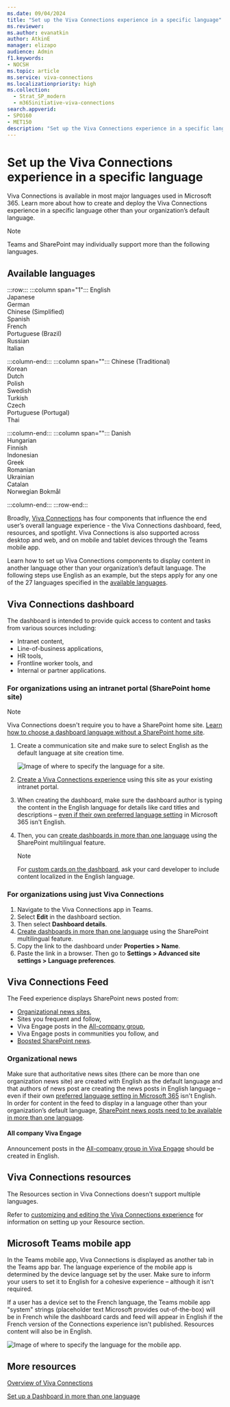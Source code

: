 ```yaml
---
ms.date: 09/04/2024
title: "Set up the Viva Connections experience in a specific language"
ms.reviewer: 
ms.author: evanatkin
author: AtkinE
manager: elizapo
audience: Admin
f1.keywords:
- NOCSH
ms.topic: article
ms.service: viva-connections
ms.localizationpriority: high
ms.collection:
  - Strat_SP_modern
  - m365initiative-viva-connections
search.appverid:
- SPO160
- MET150
description: "Set up the Viva Connections experience in a specific language"
---
```


# Set up the Viva Connections experience in a specific language

Viva Connections is available in most major languages used in Microsoft 365. Learn more about how to create and deploy the Viva Connections experience in a specific language other than your organization’s default language.

> [!NOTE]
> Teams and SharePoint may individually support more than the following languages.

## Available languages

:::row:::
   :::column span="1":::
      English <br>
      Japanese <br>
      German <br>
      Chinese (Simplified) <br>
      Spanish <br>
      French <br>
      Portuguese (Brazil) <br>
      Russian <br>
      Italian <br>

   :::column-end:::
   :::column span="":::
      Chinese (Traditional) <br>
      Korean <br>
      Dutch <br>
      Polish <br>
      Swedish <br>
      Turkish <br>
      Czech <br>
      Portuguese (Portugal) <br>
      Thai <br>

   :::column-end:::
   :::column span="":::
      Danish <br>
      Hungarian <br>
      Finnish <br>
      Indonesian <br>
      Greek <br>
      Romanian <br>
      Ukrainian <br>
      Catalan <br>
      Norwegian Bokmål <br>

   :::column-end:::
:::row-end:::

Broadly, [Viva Connections](viva-connections-overview.md) has four components that influence the end user’s overall language experience - the Viva Connections dashboard, feed, resources, and spotlight. Viva Connections is also supported across desktop and web, and on mobile and tablet devices through the Teams mobile app.

Learn how to set up Viva Connections components to display content in another language other than your organization’s default language. The following steps use English as an example, but the steps apply for any one of the 27 languages specified in the [available languages](#available-languages).

## Viva Connections dashboard

The dashboard is intended to provide quick access to content and tasks from various sources including:

- Intranet content,
- Line-of-business applications,
- HR tools,
- Frontline worker tools, and
- Internal or partner applications.

### For organizations using an intranet portal (SharePoint home site)

> [!NOTE]
> Viva Connections doesn't require you to have a SharePoint home site. [Learn how to choose a dashboard language without a SharePoint home site](#for-organizations-using-just-viva-connections).

1. Create a communication site and make sure to select English as the default language at site creation time.

   ![Image of where to specify the language for a site.](../media/connections/vc-language-select.png)

2. [Create a Viva Connections experience](set-up-admin-center.md#build-from-an-existing-intranet-portal) using this site as your existing intranet portal.

3. When creating the dashboard, make sure the dashboard author is typing the content in the English language for details like card titles and descriptions – [even if their own preferred language setting](https://support.microsoft.com/office/change-your-personal-language-and-region-settings-caa1fccc-bcdb-42f3-9e5b-45957647ffd7) in Microsoft 365 isn't English.

4. Then, you can [create dashboards in more than one language](create-multilingual-dashboard.md) using the SharePoint multilingual feature.

   > [!NOTE]
   > For [custom cards on the dashboard](/sharepoint/dev/spfx/web-parts/guidance/localize-web-parts), ask your card developer to include content localized in the English language.

### For organizations using just Viva Connections

1. Navigate to the Viva Connections app in Teams.
2. Select **Edit** in the dashboard section.
3. Then select **Dashboard details**.
4. [Create dashboards in more than one language](create-multilingual-dashboard.md) using the SharePoint multilingual feature.
5. Copy the link to the dashboard under **Properties > Name**.
6. Paste the link in a browser. Then go to **Settings > Advanced site settings > Language preferences**.

## Viva Connections Feed

The Feed experience displays SharePoint news posted from:

- [Organizational news sites](/sharepoint/organization-news-site),
- Sites you frequent and follow,
- Viva Engage posts in the [All-company group](/viva/engage/manage-viva-engage-groups/all-company-community),
- Viva Engage posts in communities you follow, and
- [Boosted SharePoint news](https://support.microsoft.com/office/boost-news-from-organization-news-sites-46ad8dc5-8f3b-4d81-853d-8bbbdd0f9c83).

### Organizational news

Make sure that authoritative news sites (there can be more than one organization news site) are created with English as the default language and that authors of news post are creating the news posts in English language – even if their own [preferred language setting in Microsoft 365](https://support.microsoft.com/office/change-your-personal-language-and-region-settings-caa1fccc-bcdb-42f3-9e5b-45957647ffd7) isn't English. In order for content in the feed to display in a language other than your organization’s default language, [SharePoint news posts need to be available in more than one language](https://support.microsoft.com/office/create-multilingual-communication-sites-pages-and-news-2bb7d610-5453-41c6-a0e8-6f40b3ed750c).

#### All company Viva Engage

Announcement posts in the [All-company group in Viva Engage](/viva/engage/manage-viva-engage-groups/all-company-community) should be created in English.

## Viva Connections resources

The Resources section in Viva Connections doesn't support multiple languages.

Refer to [customizing and editing the Viva Connections experience](/viva/connections/edit-viva-home#customize-resources) for information on setting up your Resource section.

## Microsoft Teams mobile app

In the Teams mobile app, Viva Connections is displayed as another tab in the Teams app bar. The language experience of the mobile app is determined by the device language set by the user. Make sure to inform your users to set it to English for a cohesive experience – although it isn't required.

If a user has a device set to the French language, the Teams mobile app "system" strings (placeholder text Microsoft provides out-of-the-box) will be in French while the dashboard cards and feed will appear in English if the French version of the Connections experience isn't published. Resources content will also be in English.

![Image of where to specify the language for the mobile app.](../media/connections/vc-language-mobile-app.png)

## More resources

[Overview of Viva Connections](viva-connections-overview.md)

[Set up a Dashboard in more than one language](create-multilingual-dashboard.md)
